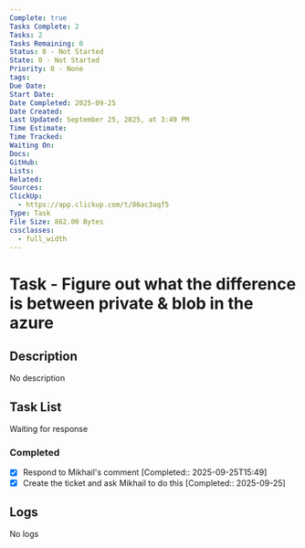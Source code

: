 ```yaml
---
Complete: true
Tasks Complete: 2
Tasks: 2
Tasks Remaining: 0
Status: 0 - Not Started
State: 0 - Not Started
Priority: 0 - None
tags:
Due Date:
Start Date:
Date Completed: 2025-09-25
Date Created:
Last Updated: September 25, 2025, at 3:49 PM
Time Estimate:
Time Tracked:
Waiting On:
Docs:
GitHub:
Lists:
Related:
Sources:
ClickUp:
  - https://app.clickup.com/t/86ac3aqf5
Type: Task
File Size: 862.00 Bytes
cssclasses:
  - full_width
---
```

# Task - Figure out what the difference is between private & blob in the azure

## Description

<span class="placeholder">No description</span>

## Task List

<span class="placeholder">Waiting for response</span>

### Completed

- [x] Respond to Mikhail's comment [Completed:: 2025-09-25T15:49]
- [x] Create the ticket and ask Mikhail to do this [Completed:: 2025-09-25]

## Logs

<span class="placeholder">No logs</span>
